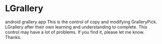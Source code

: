 # LGrallery
android grallery app
This is the control of copy and modifying GralleryPick.
LGrallery after their own learning and understanding to complete.
This control may have a lot of problems. If you find it, please let me know.
Thanks.
